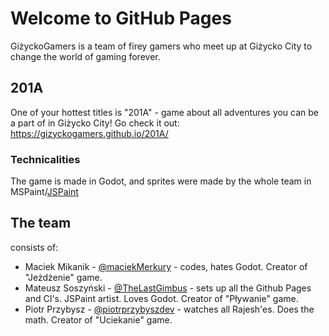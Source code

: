 # Welcome to GitHub Pages

GiżyckoGamers is a team of firey gamers who meet up at Giżycko City to change the world of gaming forever.

## 201A

One of your hottest titles is "201A" - game about all adventures you can be a part of in Giżycko City! Go check it out: https://gizyckogamers.github.io/201A/

### Technicalities

The game is made in Godot, and sprites were made by the whole team in MSPaint/[JSPaint](https://jspaint.app/)

## The team

consists of:
- Maciek Mikanik - [@maciekMerkury](https://github.com/maciekMerkury/) - codes, hates Godot. Creator of "Jeżdżenie" game.
- Mateusz Soszyński - [@TheLastGimbus](https://github.com/maciekMerkury/TheLastGimbus/) - sets up all the Github Pages and CI's. JSPaint artist. Loves Godot. Creator of "Pływanie" game.
- Piotr Przybysz - [@piotrprzybyszdev](https://github.com/piotrprzybyszdev/) - watches all Rajesh'es. Does the math. Creator of "Uciekanie" game.
